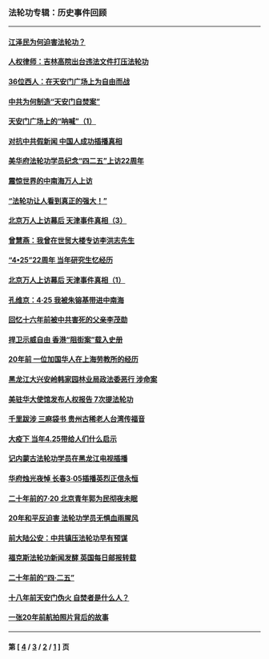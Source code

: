 ### 法轮功专辑：历史事件回顾
---
#### [江泽民为何迫害法轮功？](../../pages/nf5793/n13876324.md?06170430) 
#### [人权律师：吉林高院出台违法文件打压法轮功](../../pages/nf5793/n13825665.md?06170430) 
#### [36位西人：在天安门广场上为自由而战](../../pages/nf5793/n13390029.md?06170430) 
#### [中共为何制造“天安门自焚案”](../../pages/nf5793/n13183270.md?06170430) 
#### [天安门广场上的“呐喊”（1）](../../pages/nf5793/n13105277.md?06170430) 
#### [对抗中共假新闻 中国人成功插播真相](../../pages/nf5793/n12910618.md?06170430) 
#### [美华府法轮功学员纪念“四二五”上访22周年](../../pages/nf5793/n12904445.md?06170430) 
#### [震惊世界的中南海万人上访](../../pages/nf5793/n12903976.md?06170430) 
#### [“法轮功让人看到真正的强大！”](../../pages/nf5793/n12903195.md?06170430) 
#### [北京万人上访幕后 天津事件真相（3）](../../pages/nf5793/n12902807.md?06170430) 
#### [曾慧燕：我曾在世贸大楼专访李洪志先生](../../pages/nf5793/n12898729.md?06170430) 
#### [“4•25”22周年 当年研究生忆经历](../../pages/nf5793/n12894152.md?06170430) 
#### [北京万人上访幕后 天津事件真相（1）](../../pages/nf5793/n12885174.md?06170430) 
#### [孔维京：4·25 我被朱镕基带进中南海](../../pages/nf5793/n12864987.md?06170430) 
#### [回忆十六年前被中共害死的父亲李茂勋](../../pages/nf5793/n12880270.md?06170430) 
#### [捍卫示威自由 香港“阻街案”载入史册](../../pages/nf5793/n12811245.md?06170430) 
#### [20年前 一位加国华人在上海劳教所的经历](../../pages/nf5793/n12707932.md?06170430) 
#### [黑龙江大兴安岭韩家园林业局政法委恶行 涉命案](../../pages/nf5793/n12622815.md?06170430) 
#### [美驻华大使馆发布人权报告 7次提法轮功](../../pages/nf5793/n12520541.md?06170430) 
#### [千里跋涉 三麻袋书 贵州古稀老人台湾传福音](../../pages/nf5793/n12198750.md?06170430) 
#### [大疫下 当年4.25带给人们什么启示](../../pages/nf5793/n12058565.md?06170430) 
#### [记内蒙古法轮功学员在黑龙江电视插播](../../pages/nf5793/n11699194.md?06170430) 
#### [华府烛光夜悼 长春3·05插播英烈正信永恒](../../pages/nf5793/n11397432.md?06170430) 
#### [二十年前的7·20 北京青年郭为民彻夜未眠](../../pages/nf5793/n11354195.md?06170430) 
#### [20年和平反迫害 法轮功学员无惧血雨腥风](../../pages/nf5793/n11348279.md?06170430) 
#### [前大陆公安：中共镇压法轮功早有预谋](../../pages/nf5793/n11352168.md?06170430) 
#### [福克斯法轮功新闻发酵  英国每日邮报转载](../../pages/nf5793/n11285952.md?06170430) 
#### [二十年前的“四·二五”](../../pages/nf5793/n11207639.md?06170430) 
#### [十八年前天安门伪火 自焚者是什么人？](../../pages/nf5793/n10996556.md?06170430) 
#### [一张20年前航拍照片背后的故事](../../pages/nf5793/n10693797.md?06170430) 

---
#### 第 [ [4](./4.md?06170430) / [3](./3.md?06170430) / [2](./2.md?06170430) / [1](./1.md?06170430) ] 页
